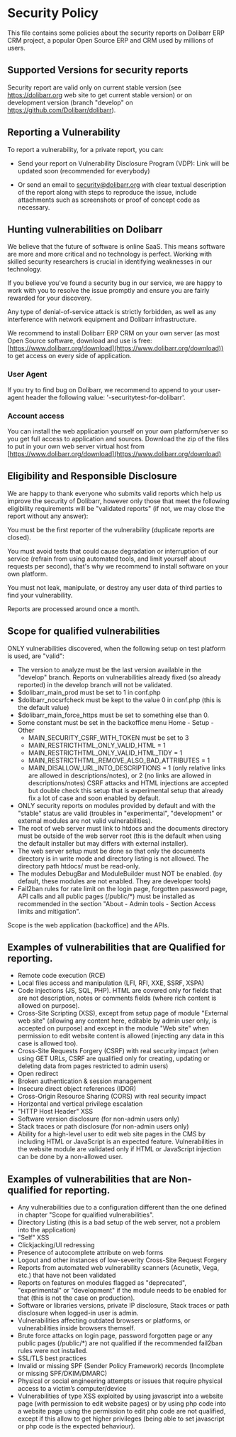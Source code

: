 # Security Policy

This file contains some policies about the security reports on Dolibarr ERP CRM project, a popular Open Source ERP and CRM used by millions of users.


## Supported Versions for security reports

Security report are valid only on current stable version (see https://dolibarr.org web site to get current stable version) or on development version (branch "develop" on https://github.com/Dolibarr/dolibarr).


## Reporting a Vulnerability

To report a vulnerability, for a private report, you can:

- Send your report on Vulnerability Disclosure Program (VDP): Link will be updated soon (recommended for everybody)
<!--
- Send your report on Vulnerability Disclosure Program (VDP) [https://app.yogosha.com/cvd/dolibarr/10VxeNx6Ui3rSEhAgX63US](https://app.yogosha.com/cvd/dolibarr/10VxeNx6Ui3rSEhAgX63US) (recommended for everybody)
- Or if you have permissions, use GitHub security advisory at [https://github.com/Dolibarr/dolibarr/security/advisories/new](https://github.com/Dolibarr/dolibarr/security/advisories/new)
-->
- Or send an email to security@dolibarr.org with clear textual description of the report along with steps to reproduce the issue, include attachments such as screenshots or proof of concept code as necessary.


## Hunting vulnerabilities on Dolibarr

We believe that the future of software is online SaaS. This means software are more and more critical and no technology is perfect. Working with skilled security researchers is crucial in identifying weaknesses in our technology.

If you believe you've found a security bug in our service, we are happy to work with you to resolve the issue promptly and ensure you are fairly rewarded for your discovery.

Any type of denial-of-service attack is strictly forbidden, as well as any interference with network equipment and Dolibarr infrastructure.

We recommend to install Dolibarr ERP CRM on your own server (as most Open Source software, download and use is free: [https://www.dolibarr.org/download](https://www.dolibarr.org/download)) to get access on every side of application.

### User Agent

If you try to find bug on Dolibarr, we recommend to append to your user-agent header the following value: '-securitytest-for-dolibarr'.

### Account access

You can install the web application yourself on your own platform/server so you get full access to application and sources. Download the zip of the files to put in your own web server virtual host from [https://www.dolibarr.org/download](https://www.dolibarr.org/download)


## Eligibility and Responsible Disclosure

We are happy to thank everyone who submits valid reports which help us improve the security of Dolibarr, however only those that meet the following eligibility requirements will be "validated reports" (if not, we may close the report without any answer):

You must be the first reporter of the vulnerability (duplicate reports are closed).

You must avoid tests that could cause degradation or interruption of our service (refrain from using automated tools, and limit yourself about requests per second), that's why we recommend to install software on your own platform.

You must not leak, manipulate, or destroy any user data of third parties to find your vulnerability.

Reports are processed around once a month.


## Scope for qualified vulnerabilities

ONLY vulnerabilities discovered, when the following setup on test platform is used, are "valid":

* The version to analyze must be the last version available in the "develop" branch. Reports on vulnerabilities already fixed (so already reported) in the develop branch will not be validated.   
* $dolibarr_main_prod must be set to 1 in conf.php
* $dolibarr_nocsrfcheck must be kept to the value 0 in conf.php (this is the default value)
* $dolibarr_main_force_https must be set to something else than 0.
* Some constant must be set in the backoffice menu Home - Setup - Other
  - MAIN_SECURITY_CSRF_WITH_TOKEN must be set to 3 
  - MAIN_RESTRICTHTML_ONLY_VALID_HTML = 1
  - MAIN_RESTRICTHTML_ONLY_VALID_HTML_TIDY = 1
  - MAIN_RESTRICTHTML_REMOVE_ALSO_BAD_ATTRIBUTES = 1 
  - MAIN_DISALLOW_URL_INTO_DESCRIPTIONS = 1 (only relative links are allowed in descriptions/notes), or 2 (no links are allowed in descriptions/notes)
  CSRF attacks and HTML injections are accepted but double check this setup that is experimental setup that already fix a lot of case and soon enabled by default.
* ONLY security reports on modules provided by default and with the "stable" status are valid (troubles in "experimental", "development" or external modules are not valid vulnerabilities).
* The root of web server must link to htdocs and the documents directory must be outside of the web server root (this is the default when using the default installer but may differs with external installer).
* The web server setup must be done so that only the documents directory is in write mode and directory listing is not allowed. The directory path htdocs/ must be read-only.
* The modules DebugBar and ModuleBuilder must NOT be enabled. (by default, these modules are not enabled. They are developer tools)
* Fail2ban rules for rate limit on the login page, forgotten password page, API calls and all public pages (/public/*) must be installed as recommended in the section "About - Admin tools - Section Access limits and mitigation".

Scope is the web application (backoffice) and the APIs.


## Examples of vulnerabilities that are Qualified for reporting.

* Remote code execution (RCE)
* Local files access and manipulation (LFI, RFI, XXE, SSRF, XSPA)
* Code injections (JS, SQL, PHP). HTML are covered only for fields that are not description, notes or comments fields (where rich content is allowed on purpose).
* Cross-Site Scripting (XSS), except from setup page of module "External web site" (allowing any content here, editable by admin user only, is accepted on purpose) and except 
  in the module "Web site" when permission to edit website content is allowed (injecting any data in this case is allowed too).
* Cross-Site Requests Forgery (CSRF) with real security impact (when using GET URLs, CSRF are qualified only for creating, updating or deleting data from pages restricted to admin users)
* Open redirect
* Broken authentication & session management
* Insecure direct object references (IDOR)
* Cross-Origin Resource Sharing (CORS) with real security impact
* Horizontal and vertical privilege escalation
* "HTTP Host Header" XSS
* Software version disclosure (for non-admin users only)
* Stack traces or path disclosure (for non-admin users only)
* Ability for a high-level user to edit web site pages in the CMS by including HTML or JavaScript is an expected feature. Vulnerabilities in the website module are validated only 
  if HTML or JavaScript injection can be done by a non-allowed user.


## Examples of vulnerabilities that are Non-qualified for reporting.

* Any vulnerabilities due to a configuration different than the one defined in chapter "Scope for qualified vulnerabilities".
* Directory Listing (this is a bad setup of the web server, not a problem into the application)
* "Self" XSS
* Clickjacking/UI redressing
* Presence of autocomplete attribute on web forms
* Logout and other instances of low-severity Cross-Site Request Forgery
* Reports from automated web vulnerability scanners (Acunetix, Vega, etc.) that have not been validated
* Reports on features on modules flagged as "deprecated", "experimental" or "development" if the module needs to be enabled for that (this is not the case on production).
* Software or libraries versions, private IP disclosure, Stack traces or path disclosure when logged-in user is admin.
* Vulnerabilities affecting outdated browsers or platforms, or vulnerabilities inside browsers themself.
* Brute force attacks on login page, password forgotten page or any public pages (/public/*) are not qualified if the recommended fail2ban rules were not installed.  
* SSL/TLS best practices
* Invalid or missing SPF (Sender Policy Framework) records (Incomplete or missing SPF/DKIM/DMARC)
* Physical or social engineering attempts or issues that require physical access to a victim’s computer/device
* Vulnerabilities of type XSS exploited by using javascript into a website page (with permission to edit website pages) or by using php code into a website page
  using the permission to edit php code are not qualified, except if this allow to get higher privileges (being able to set javascript or php code is the expected behaviour).
